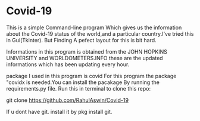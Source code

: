 # Covid-19
This is a simple Command-line program Which gives us the information about the Covid-19 status of the world,and a particular country.I've tried this in Gui(Tkinter). But Finding A pefect layout for this is bit hard.

Informations in this program is obtained from the JOHN HOPKINS UNIVERSITY and WORLDOMETERS.INFO
these are the updated informations which has been updating every hour.

package I used in this program is covid
For this program the package "covidx is needed.You can install the pacakage By running the requirements.py file.
Run this in terminal to clone this repo:

git clone https://github.com/RahulAswin/Covid-19

If u dont have git. install it by pkg install git.
